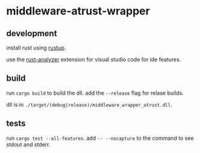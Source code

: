 # middleware-atrust-wrapper

## development

install rust using [rustup](https://rustup.rs/).

use the [rust-analyzer](https://marketplace.visualstudio.com/items?itemName=matklad.rust-analyzer) extension for visual studio code for ide features.

## build

run `cargo build` to build the dll. add the `--release` flag for relase builds.

dll is in `./target/(debug|release)/middleware_wrapper_atrust.dll`.

## tests

run `cargo test --all-features`. add `-- --nocapture` to the command to see stdout and stderr.

<!--
## docs

run `cargo doc --no-deps` to build the docs. add `--open` to open them in the default browser.
-->
